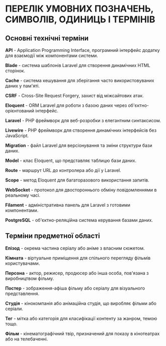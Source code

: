 # ПЕРЕЛІК УМОВНИХ ПОЗНАЧЕНЬ, СИМВОЛІВ, ОДИНИЦЬ І ТЕРМІНІВ

## Основні технічні терміни

**API** - Application Programming Interface, програмний інтерфейс додатку для взаємодії між компонентами системи.

**Blade** - система шаблонів Laravel для створення динамічних HTML сторінок.

**Cache** - система кешування для зберігання часто використовуваних даних у пам'яті.

**CSRF** - Cross-Site Request Forgery, захист від міжсайтових атак.

**Eloquent** - ORM Laravel для роботи з базою даних через об'єктно-орієнтований інтерфейс.

**Laravel** - PHP фреймворк для веб-розробки з елегантним синтаксисом.

**Livewire** - PHP фреймворк для створення динамічних інтерфейсів без JavaScript.

**Migration** - файл Laravel для версіонування та зміни структури бази даних.

**Model** - клас Eloquent, що представляє таблицю бази даних.

**Route** - маршрут URL до контролера або дії у Laravel.

**Scope** - метод Eloquent для багаторазового використання запитів.

**WebSocket** - протокол для двостороннього обміну повідомленнями в реальному часі.

**Filament** - адміністративна панель для Laravel з готовими компонентами.

**PostgreSQL** - об'єктно-реляційна система керування базами даних.

## Терміни предметної області

**Епізод** - окрема частина серіалу або аніме з власним сюжетом.

**Кімната** - віртуальне приміщення для спільного перегляду фільмів користувачами.

**Персона** - актор, режисер, продюсер або інша особа, пов'язана з виробництвом фільму.

**Постер** - зображення-афіша фільму або серіалу для візуального представлення.

**Студія** - кінокомпанія або анімаційна студія, що виробляє фільми або серіали.

**Тег** - мітка або категорія для класифікації контенту за жанром, темою тощо.

**Фільм** - кінематографічний твір, призначений для показу в кінотеатрах або на телебаченні.



